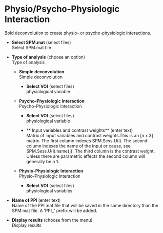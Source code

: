 # Physio/Psycho-Physiologic Interaction  
Bold deconvolution to create physio- or psycho-physiologic interactions.  

* **Select SPM.mat** (select files)  
Select SPM.mat file  

* **Type of analysis** (choose an option)  
Type of analysis  

    * **Simple deconvolution**   
    Simple deconvolution  

        * **Select VOI** (select files)  
        physiological variable  

    * **Psycho-Physiologic Interaction**   
    Psycho-Physiologic Interaction  

        * **Select VOI** (select files)  
        physiological variable  

        * ** Input variables and contrast weights** (enter text)  
        Matrix of input variables and contrast weights.This is an [n x 3] matrix. The first column indexes SPM.Sess.U(i). The second column indexes the name of the input or cause, see SPM.Sess.U(i).name{j}. The third column is the contrast weight.  Unless there are parametric effects the second column will generally be a 1.  

    * **Physio-Physiologic Interaction**   
    Physio-Physiologic Interaction  

        * **Select VOI** (select files)  
        physiological variables  

* **Name of PPI** (enter text)  
Name of the PPI mat file that will be saved in the same directory than the SPM.mat file. A 'PPI_' prefix will be added.  

* **Display results** (choose from the menu)  
Display results  
